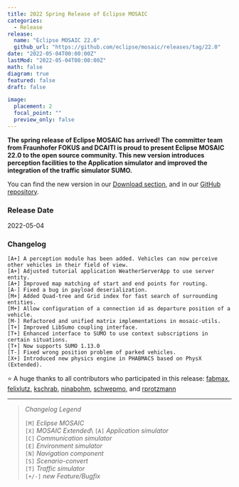 ```yaml
---
title: 2022 Spring Release of Eclipse MOSAIC
categories:
  - Release
release:
  name: "Eclipse MOSAIC 22.0"
  github_url: "https://github.com/eclipse/mosaic/releases/tag/22.0"
date: "2022-05-04T00:00:00Z"
lastMod: "2022-05-04T00:00:00Z"
math: false
diagram: true
featured: false
draft: false

image:
  placement: 2
  focal_point: ""
  preview_only: false
---
```


**The spring release of Eclipse MOSAIC has arrived! The committer team from Fraunhofer FOKUS and DCAITI is proud to present Eclipse MOSAIC 22.0 to the open source community. 
This new version introduces perception facilities to the Application simulator and improved the integration of the traffic simulator SUMO.**

You can find the new version in our [Download section](/download), and in our [GitHub repository](https://github.com/eclipse/mosaic).

### Release Date
2022-05-04

### Changelog

```shell
[A+] A perception module has been added. Vehicles can now perceive other vehicles in their field of view.
[A+] Adjusted tutorial application WeatherServerApp to use server entity.
[A+] Improved map matching of start and end points for routing.
[A-] Fixed a bug in payload deserialization.
[M+] Added Quad-tree and Grid index for fast search of surrounding entities.
[M+] Allow configuration of a connection id as departure position of a vehicle.
[M-] Refactored and unified matrix implementations in mosaic-utils.
[T+] Improved LibSumo coupling interface.
[T+] Enhanced interface to SUMO to use context subscriptions in certain situations.
[T+] Now supports SUMO 1.13.0
[T-] Fixed wrong position problem of parked vehicles.
[X+] Introduced new physics engine in PHABMACS based on PhysX (Extended).
```

:star: A huge thanks to all contributors who participated in this release:
[ <i class="fab fa-github"></i> fabmax](https://github.com/fabmax),
[ <i class="fab fa-github"></i> felixlutz](https://github.com/felixlutz),
[ <i class="fab fa-github"></i> kschrab](https://github.com/kschrab),
[ <i class="fab fa-github"></i> ninabohm](https://github.com/ninabohm),
[ <i class="fab fa-github"></i> schwepmo](https://github.com/schwepmo), and 
[ <i class="fab fa-github"></i> rprotzmann](https://github.com/rprotzmann)

---

> _Changelog Legend_
>   
> `[M]` _Eclipse MOSAIC_\
> `[X]` _MOSAIC Extended_\ 
> `[A]` _Application simulator_\
> `[C]` _Communication simulator_\
> `[E]` _Environment simulator_\
> `[N]` _Navigation component_\
> `[S]` _Scenario-convert_\
> `[T]` _Traffic simulator_\
> `[+/-]` _new Feature/Bugfix_